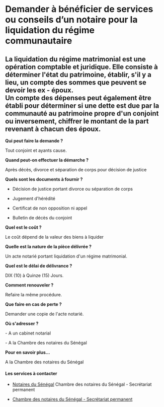# Demander à bénéficier de services ou conseils d’un notaire pour la liquidation du régime communautaire

La liquidation du régime matrimonial est une opération comptable et juridique. Elle consiste à déterminer l'état du patrimoine, établir, s'il y a lieu, un compte des sommes que peuvent se devoir les ex - époux.  
Un compte des dépenses peut également être établi pour déterminer si une dette est due par la communauté au patrimoine propre d'un conjoint ou inversement, chiffrer le montant de la part revenant à chacun des époux.
--------------------------------------------------------------------------------------------------------------------------------------------------------------------------------------------------------------------------------------------------------------------------------------------------------------------------------------------------------------------------------------------------------------------------------------------

**Qui peut faire la demande ?**

Tout conjoint et ayants cause.

**Quand peut-on effectuer la démarche ?**

Après décès, divorce et séparation de corps pour décision de justice  

**Quels sont les documents à fournir ?**

*   Décision de justice portant divorce ou séparation de corps
*   Jugement d'hérédité
*   Certificat de non opposition ni appel  
    
*   Bulletin de décès du conjoint

**Quel est le coût ?**

Le coût dépend de la valeur des biens à liquider

**Quelle est la nature de la pièce délivrée ?**

Un acte notarié portant liquidation d'un régime matrimonial.

**Quel est le délai de délivrance ?**

DIX (10) à Quinze (15) Jours.

**Comment renouveler ?**

Refaire la même procédure.

**Que faire en cas de perte ?**

Demander une copie de l'acte notarié.

**Où s'adresser ?**

\- A un cabinet notarial

\- A la Chambre des notaires du Sénégal  

**Pour en savoir plus…**

A la Chambre des notaires du Sénégal

#### Les services à contacter

*   [Notaires du Sénégal](../../../services/notaires-du-senegal.md) Chambre des notaires du Sénégal - Secrétariat permanent  
    
*   [Chambre des notaires du Sénégal - Secrétariat permanent](../../../services/chambre-des-notaires-du-senegal-secretariat-permanent.md)